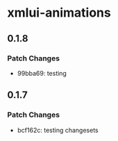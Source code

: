 # xmlui-animations

## 0.1.8

### Patch Changes

- 99bba69: testing

## 0.1.7

### Patch Changes

- bcf162c: testing changesets
